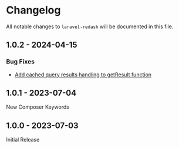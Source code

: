 # Changelog

All notable changes to `laravel-redash` will be documented in this file.

## 1.0.2 - 2024-04-15

### Bug Fixes

- [Add cached query results handling to getResult function](https://github.com/igorsgm/laravel-redash/commit/b9905709db59a1e1750db12cfbd2be9c9aca0ec8)

## 1.0.1 - 2023-07-04

New Composer Keywords

## 1.0.0 - 2023-07-03

Initial Release
